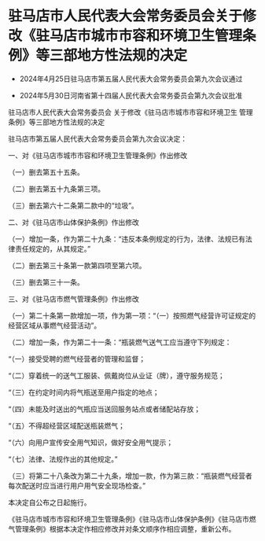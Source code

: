 # 驻马店市人民代表大会常务委员会关于修改《驻马店市城市市容和环境卫生管理条例》等三部地方性法规的决定

- 2024年4月25日驻马店市第五届人民代表大会常务委员会第九次会议通过

- 2024年5月30日河南省第十四届人民代表大会常务委员会第九次会议批准

<!-- INFO END -->

驻马店市人民代表大会常务委员会 关于修改《驻马店市城市市容和环境卫生 管理条例》等三部地方性法规的决定

驻马店市第五届人民代表大会常务委员会第九次会议决定：

一、对《驻马店市城市市容和环境卫生管理条例》作出修改

（一）删去第五十五条。

（二）删去第五十九条第三项。

（三）删去第六十二条第二款中的“垃圾”。

二、对《驻马店市山体保护条例》作出修改

（一）增加一条，作为第二十九条：“违反本条例规定的行为，法律、法规已有法律责任规定的，从其规定。”

（二）删去第三十条第一款第四项至第六项。

（三）删去第三十一条。

三、对《驻马店市燃气管理条例》作出修改

（一）第二十条第一款增加一项，作为第一项：“（一）按照燃气经营许可证规定的经营区域从事燃气经营活动”。

（二）增加一条，作为第二十一条：“瓶装燃气送气工应当遵守下列规定：

“（一）接受受聘的燃气经营者的管理和监督；

“（二）穿着统一的送气工服装、佩戴岗位从业证（牌），遵守服务规范；

“（三）在约定时间内将气瓶送至用户指定的地点；

“（四）未能及时送出的气瓶应当送回服务站点或者储配站存放；

“（五）不得超经营区域配送瓶装燃气；

“（六）向用户宣传安全用气知识，做好安全用气提示；

“（七）法律、法规作出的其他规定。”

（三）将第二十八条改为第二十九条，增加一款，作为第三款：“瓶装燃气经营者每次配送时应当进行用户用气安全现场检查。”

本决定自公布之日起施行。

《驻马店市城市市容和环境卫生管理条例》《驻马店市山体保护条例》《驻马店市燃气管理条例》根据本决定作相应修改并对条文顺序作相应调整，重新公布。
